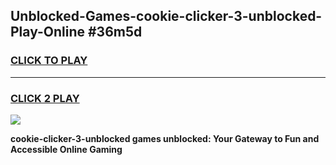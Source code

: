 
## Unblocked-Games-cookie-clicker-3-unblocked-Play-Online #36m5d
<h3>
<a href="https://news.freeplayer.one?title=cookie-clicker-3-unblocked&ref=3">CLICK TO PLAY</a></h3>
<hr>

<h3>
<a href="https://news.freeplayer.one?title=cookie-clicker-3-unblocked&ref=3">CLICK 2 PLAY</a>
  
</h3>

<a href="https://news.freeplayer.one?title=cookie-clicker-3-unblocked&ref=3"><img src="https://clearcache.store/games.png"></a>


**cookie-clicker-3-unblocked games unblocked: Your Gateway to Fun and Accessible Online Gaming**
